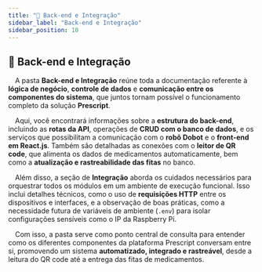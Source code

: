 ```yaml
---
title: "🔄️ Back-end e Integração"
sidebar_label: "Back-end e Integração"
sidebar_position: 10
---
```


## 🧠 Back-end e Integração

&emsp;A pasta **Back-end e Integração** reúne toda a documentação referente à **lógica de negócio**, **controle de dados** e **comunicação entre os componentes do sistema**, que juntos tornam possível o funcionamento completo da solução **Prescript**.

&emsp;Aqui, você encontrará informações sobre a **estrutura do back-end**, incluindo as **rotas da API**, operações de **CRUD com o banco de dados**, e os serviços que possibilitam a comunicação com o **robô Dobot** e o **front-end em React.js**. Também são detalhadas as conexões com o **leitor de QR code**, que alimenta os dados de medicamentos automaticamente, bem como a **atualização e rastreabilidade das fitas** no banco.

&emsp;Além disso, a seção de **Integração** aborda os cuidados necessários para orquestrar todos os módulos em um ambiente de execução funcional. Isso inclui detalhes técnicos, como o uso de **requisições HTTP** entre os dispositivos e interfaces, e a observação de boas práticas, como a necessidade futura de variáveis de ambiente (`.env`) para isolar configurações sensíveis como o IP da Raspberry Pi.

&emsp;Com isso, a pasta serve como ponto central de consulta para entender como os diferentes componentes da plataforma Prescript conversam entre si, promovendo um sistema **automatizado, integrado e rastreável**, desde a leitura do QR code até a entrega das fitas de medicamentos.
